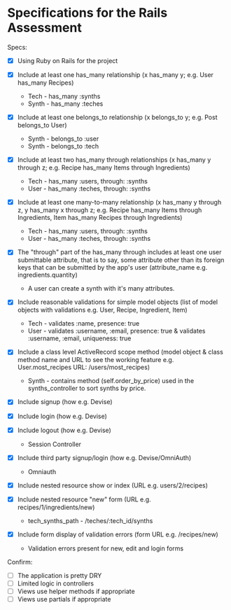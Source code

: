 # Specifications for the Rails Assessment

Specs:
- [x] Using Ruby on Rails for the project
- [x] Include at least one has_many relationship (x has_many y; e.g. User has_many Recipes)
  * Tech - has_many :synths
  * Synth - has_many :teches

- [x] Include at least one belongs_to relationship (x belongs_to y; e.g. Post belongs_to User)
  * Synth - belongs_to :user
  * Synth - belongs_to :tech

- [x] Include at least two has_many through relationships (x has_many y through z; e.g. Recipe has_many Items through Ingredients)
  * Tech - has_many :users, through: :synths
  * User - has_many :teches, through: :synths

- [x] Include at least one many-to-many relationship (x has_many y through z, y has_many x through z; e.g. Recipe has_many Items through Ingredients, Item has_many Recipes through Ingredients)
  * Tech - has_many :users, through: :synths
  * User - has_many :teches, through: :synths

- [x] The "through" part of the has_many through includes at least one user submittable attribute, that is to say, some attribute other than its foreign keys that can be submitted by the app's user (attribute_name e.g. ingredients.quantity)
  * A user can create a synth with it's many attributes.

- [x] Include reasonable validations for simple model objects (list of model objects with validations e.g. User, Recipe, Ingredient, Item)
  * Tech - validates :name, presence: true
  * User - validates :username, :email, presence: true & validates :username, :email, uniqueness: true

- [x] Include a class level ActiveRecord scope method (model object & class method name and URL to see the working feature e.g. User.most_recipes URL: /users/most_recipes)
  * Synth - contains method (self.order_by_price) used in the synths_controller to sort synths by price.

- [x] Include signup (how e.g. Devise)
- [x] Include login (how e.g. Devise)
- [x] Include logout (how e.g. Devise)
  * Session Controller

- [x] Include third party signup/login (how e.g. Devise/OmniAuth)
  * Omniauth

- [X] Include nested resource show or index (URL e.g. users/2/recipes)

- [x] Include nested resource "new" form (URL e.g. recipes/1/ingredients/new)
  * tech_synths_path - /teches/:tech_id/synths

- [x] Include form display of validation errors (form URL e.g. /recipes/new)
  * Validation errors present for new, edit and login forms

Confirm:
- [ ] The application is pretty DRY
- [ ] Limited logic in controllers
- [ ] Views use helper methods if appropriate
- [ ] Views use partials if appropriate